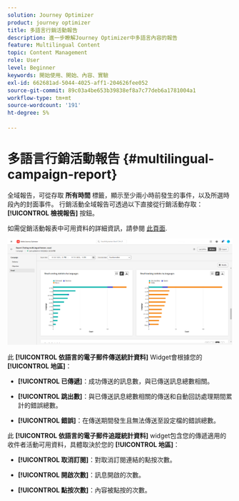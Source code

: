 ```yaml
---
solution: Journey Optimizer
product: journey optimizer
title: 多語言行銷活動報告
description: 進一步瞭解Journey Optimizer中多語言內容的報告
feature: Multilingual Content
topic: Content Management
role: User
level: Beginner
keywords: 開始使用、開始、內容、實驗
exl-id: 662681ad-5044-4025-aff1-204626fee052
source-git-commit: 89c03a4be653b39838ef8a7c77deb6a1781004a1
workflow-type: tm+mt
source-wordcount: '191'
ht-degree: 5%

---
```


# 多語言行銷活動報告 {#multilingual-campaign-report}

全域報告，可從存取 **所有時間** 標籤，顯示至少兩小時前發生的事件，以及所選時段內的封面事件。 行銷活動全域報告可透過以下直接從行銷活動存取： **[!UICONTROL 檢視報告]** 按鈕。

如需促銷活動報表中可用資料的詳細資訊，請參閱 [此頁面](../reports/campaign-global-report.md).

![](assets/report_multilingual.png)

此 **[!UICONTROL 依語言的電子郵件傳送統計資料]** Widget會根據您的 **[!UICONTROL 地區]**：

* **[!UICONTROL 已傳遞]**：成功傳送的訊息數，與已傳送訊息總數相關。

* **[!UICONTROL 跳出數]**：與已傳送訊息總數相關的傳送和自動回訪處理期間累計的錯誤總數。

* **[!UICONTROL 錯誤]**：在傳送期間發生且無法傳送至設定檔的錯誤總數。

此 **[!UICONTROL 依語言的電子郵件追蹤統計資料]** widget包含您的傳遞適用的收件者活動可用資料，具體取決於您的 **[!UICONTROL 地區]**：

* **[!UICONTROL 取消訂閱]**：對取消訂閱連結的點按次數。

* **[!UICONTROL 開啟次數]**：訊息開啟的次數。

* **[!UICONTROL 點按次數]**：內容被點按的次數。
